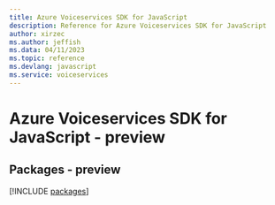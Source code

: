 ```yaml
---
title: Azure Voiceservices SDK for JavaScript
description: Reference for Azure Voiceservices SDK for JavaScript
author: xirzec
ms.author: jeffish
ms.data: 04/11/2023
ms.topic: reference
ms.devlang: javascript
ms.service: voiceservices
---
```

# Azure Voiceservices SDK for JavaScript - preview
## Packages - preview
[!INCLUDE [packages](voiceservices-index.md)]